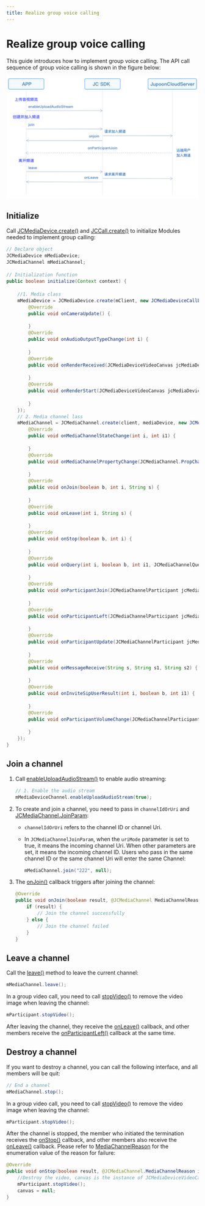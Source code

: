 ```yaml
---
title: Realize group voice calling
---
```

# Realize group voice calling

This guide introduces how to implement group voice calling. The API call
sequence of group voice calling is shown in the figure below:

![../../../../\_images/multiaudioworkflow.png](../../../../_images/multiaudioworkflow.png)

## Initialize

Call
[JCMediaDevice.create()](https://developer.juphoon.com/portal/reference/V2.1/android/com/juphoon/cloud/JCMediaDevice.html#create-com.juphoon.cloud.JCClient-com.juphoon.cloud.JCMediaDeviceCallback-)
and
[JCCall.create()](https://developer.juphoon.com/portal/reference/V2.1/android/com/juphoon/cloud/JCCall.html#create-com.juphoon.cloud.JCClient-com.juphoon.cloud.JCMediaDevice-com.juphoon.cloud.JCCallCallback-)
to initialize Modules needed to implement group calling:

``````java
// Declare object
JCMediaDevice mMediaDevice;
JCMediaChannel mMediaChannel;

// Initialization function
public boolean initialize(Context context) {

    //1. Media class
    mMediaDevice = JCMediaDevice.create(mClient, new JCMediaDeviceCallback() {
        @Override
        public void onCameraUpdate() {

        }
        @Override
        public void onAudioOutputTypeChange(int i) {

        }
        @Override
        public void onRenderReceived(JCMediaDeviceVideoCanvas jcMediaDeviceVideoCanvas) {

        }
        @Override
        public void onRenderStart(JCMediaDeviceVideoCanvas jcMediaDeviceVideoCanvas) {

        }
    });
    // 2. Media channel lass
    mMediaChannel = JCMediaChannel.create(client, mediaDevice, new JCMediaChannelCallback() {
        @Override
        public void onMediaChannelStateChange(int i, int i1) {

        }
        @Override
        public void onMediaChannelPropertyChange(JCMediaChannel.PropChangeParam propChangeParam) {

        }
        @Override
        public void onJoin(boolean b, int i, String s) {

        }
        @Override
        public void onLeave(int i, String s) {

        }
        @Override
        public void onStop(boolean b, int i) {

        }
        @Override
        public void onQuery(int i, boolean b, int i1, JCMediaChannelQueryInfo jcMediaChannelQueryInfo) {

        }
        @Override
        public void onParticipantJoin(JCMediaChannelParticipant jcMediaChannelParticipant) {

        }
        @Override
        public void onParticipantLeft(JCMediaChannelParticipant jcMediaChannelParticipant) {

        }
        @Override
        public void onParticipantUpdate(JCMediaChannelParticipant jcMediaChannelParticipant, JCMediaChannelParticipant.ChangeParam changeParam) {

        }
        @Override
        public void onMessageReceive(String s, String s1, String s2) {

        }
        @Override
        public void onInviteSipUserResult(int i, boolean b, int i1) {

        }
        @Override
        public void onParticipantVolumeChange(JCMediaChannelParticipant jcMediaChannelParticipant) {

        }
    });
}
``````

## Join a channel

1. Call
    [enableUploadAudioStream()](https://developer.juphoon.com/portal/reference/V2.1/android/com/juphoon/cloud/JCMediaChannel.html#enableUploadAudioStream-boolean-)
    to enable audio streaming:

    ``````java
    // 1. Enable the audio stream
    mMediaDeviceChannel.enableUploadAudioStream(true);
    ``````

2. To create and join a channel, you need to pass in `channelIdOrUri`
    and
    [JCMediaChannel.JoinParam](https://developer.juphoon.com/portal/reference/V2.1/android/com/juphoon/cloud/JCMediaChannel.JoinParam.html):

      - `channelIdOrUri` refers to the channel ID or channel Uri.

      - In `JCMediaChannelJoinParam`, when the `uriMode` parameter is
        set to true, it means the incoming channel Uri. When other
        parameters are set, it means the incoming channel ID. Users
        who pass in the same channel ID or the same channel Uri will
        enter the same Channel:

        ``````java
        mMediaChannel.join("222", null);
        ``````

3. The
    [onJoin()](https://developer.juphoon.com/portal/reference/V2.1/android/com/juphoon/cloud/JCMediaChannelCallback.html#onJoin-boolean-int-java.lang.String-)
    callback triggers after joining the channel:

    ``````java
    @Override
    public void onJoin(boolean result, @JCMediaChannel MediaChannelReason int reason, String channelId) {
        if (result) {
            // Join the channel successfully
        } else {
            // Join the channel failed
        }
    }
    ``````

## Leave a channel

Call the
[leave()](https://developer.juphoon.com/portal/reference/V2.1/android/com/juphoon/cloud/JCMediaChannel.html#leave--)
method to leave the current channel:

``````java
mMediaChannel.leave();
``````

In a group video call, you need to call
[stopVideo()](https://developer.juphoon.com/portal/reference/V2.1/android/com/juphoon/cloud/JCMediaChannelParticipant.html#stopVideo--)
to remove the video image when leaving the channel:

``````java
mParticipant.stopVideo();
``````

After leaving the channel, they receive the
[onLeave()](https://developer.juphoon.com/portal/reference/V2.1/android/com/juphoon/cloud/JCMediaChannelCallback.html#onLeave-int-java.lang.String-)
callback, and other members receive the
[onParticipantLeft()](https://developer.juphoon.com/portal/reference/V2.1/android/com/juphoon/cloud/JCMediaChannelCallback.html#onParticipantLeft-com.juphoon.cloud.JCMediaChannelParticipant-)
callback at the same time.

## Destroy a channel

If you want to destroy a channel, you can call the following interface,
and all members will be quit:

``````java
// End a channel
mMediaChannel.stop();
``````

In a group video call, you need to call
[stopVideo()](https://developer.juphoon.com/portal/reference/V2.1/android/com/juphoon/cloud/JCMediaChannelParticipant.html#stopVideo--)
to remove the video image when leaving the channel:

``````java
mParticipant.stopVideo();
``````

After the channel is stopped, the member who initiated the termination
receives the
[onStop()](https://developer.juphoon.com/portal/reference/V2.1/android/com/juphoon/cloud/JCMediaChannelCallback.html#onStop-boolean-int-)
callback, and other members also receive the
[onLeave()](https://developer.juphoon.com/portal/reference/V2.1/android/com/juphoon/cloud/JCMediaChannelCallback.html#onLeave-int-java.lang.String-)
callback. Please refer to
[MediaChannelReason](https://developer.juphoon.com/portal/reference/V2.1/android/com/juphoon/cloud/JCMediaChannel.html#REASON_ALREADY_JOINED)
for the enumeration value of the reason for failure:

``````java
@Override
public void onStop(boolean result, @JCMediaChannel.MediaChannelReason int reason) {
    //Destroy the video, canvas is the instance of JCMediaDeviceVideoCanvas object
    mParticipant.stopVideo();
    canvas = null;
}
``````
